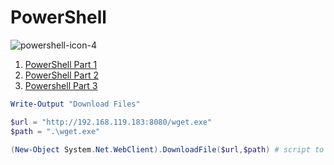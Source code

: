 # PowerShell

![powershell-icon-4](https://user-images.githubusercontent.com/92652606/140179580-4de847c5-d5a5-4e05-8924-4cb36c060225.png)

1. [PowerShell Part 1](https://github.com/Th3Mast3rM1nd/PowerShell/blob/main/Powershell_Part1.md)
2. [PowerShell Part 2](https://github.com/Th3Mast3rM1nd/PowerShell/blob/main/Powershell_Part2.md)
3. [Powershell Part 3](https://github.com/Th3Mast3rM1nd/PowerShell/blob/main/Powershell_Part3.md)

```powershell
Write-Output "Download Files"

$url = "http://192.168.119.183:8080/wget.exe"
$path = ".\wget.exe"

(New-Object System.Net.WebClient).DownloadFile($url,$path) # script to download files 

```
